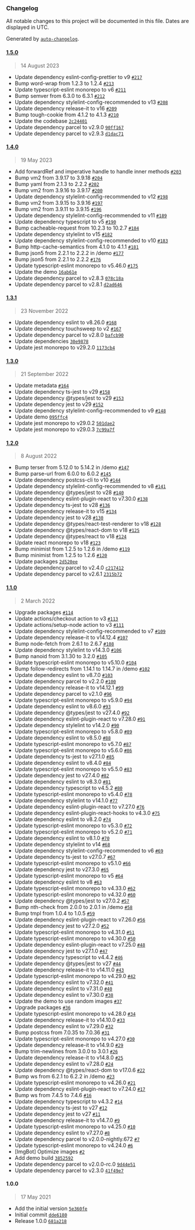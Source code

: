 ### Changelog

All notable changes to this project will be documented in this file. Dates are displayed in UTC.

Generated by [`auto-changelog`](https://github.com/CookPete/auto-changelog).

#### [1.5.0](https://github.com/scriptex/react-round-carousel/compare/1.4.0...1.5.0)

> 14 August 2023

- Update dependency eslint-config-prettier to v9 [`#217`](https://github.com/scriptex/react-round-carousel/pull/217)
- Bump word-wrap from 1.2.3 to 1.2.4 [`#213`](https://github.com/scriptex/react-round-carousel/pull/213)
- Update typescript-eslint monorepo to v6 [`#211`](https://github.com/scriptex/react-round-carousel/pull/211)
- Bump semver from 6.3.0 to 6.3.1 [`#212`](https://github.com/scriptex/react-round-carousel/pull/212)
- Update dependency stylelint-config-recommended to v13 [`#208`](https://github.com/scriptex/react-round-carousel/pull/208)
- Update dependency release-it to v16 [`#209`](https://github.com/scriptex/react-round-carousel/pull/209)
- Bump tough-cookie from 4.1.2 to 4.1.3 [`#210`](https://github.com/scriptex/react-round-carousel/pull/210)
- Update the codebase [`2c24401`](https://github.com/scriptex/react-round-carousel/commit/2c24401913922f429a8fc794db165ba5236ba524)
- Update dependency parcel to v2.9.0 [`90ff167`](https://github.com/scriptex/react-round-carousel/commit/90ff1674cc7ff1f364287b81b63ec535a578d7b6)
- Update dependency parcel to v2.9.3 [`d1dac71`](https://github.com/scriptex/react-round-carousel/commit/d1dac71aecc0020a1183990e1ab0b8f10aa95d59)

#### [1.4.0](https://github.com/scriptex/react-round-carousel/compare/1.3.1...1.4.0)

> 19 May 2023

- Аdd forwardRef and imperativе handle to handle inner methods [`#203`](https://github.com/scriptex/react-round-carousel/pull/203)
- Bump vm2 from 3.9.17 to 3.9.18 [`#204`](https://github.com/scriptex/react-round-carousel/pull/204)
- Bump yaml from 2.1.3 to 2.2.2 [`#202`](https://github.com/scriptex/react-round-carousel/pull/202)
- Bump vm2 from 3.9.16 to 3.9.17 [`#200`](https://github.com/scriptex/react-round-carousel/pull/200)
- Update dependency stylelint-config-recommended to v12 [`#198`](https://github.com/scriptex/react-round-carousel/pull/198)
- Bump vm2 from 3.9.15 to 3.9.16 [`#197`](https://github.com/scriptex/react-round-carousel/pull/197)
- Bump vm2 from 3.9.11 to 3.9.15 [`#196`](https://github.com/scriptex/react-round-carousel/pull/196)
- Update dependency stylelint-config-recommended to v11 [`#189`](https://github.com/scriptex/react-round-carousel/pull/189)
- Update dependency typescript to v5 [`#190`](https://github.com/scriptex/react-round-carousel/pull/190)
- Bump cacheable-request from 10.2.3 to 10.2.7 [`#184`](https://github.com/scriptex/react-round-carousel/pull/184)
- Update dependency stylelint to v15 [`#182`](https://github.com/scriptex/react-round-carousel/pull/182)
- Update dependency stylelint-config-recommended to v10 [`#183`](https://github.com/scriptex/react-round-carousel/pull/183)
- Bump http-cache-semantics from 4.1.0 to 4.1.1 [`#181`](https://github.com/scriptex/react-round-carousel/pull/181)
- Bump json5 from 2.2.1 to 2.2.2 in /demo [`#177`](https://github.com/scriptex/react-round-carousel/pull/177)
- Bump json5 from 2.2.1 to 2.2.2 [`#176`](https://github.com/scriptex/react-round-carousel/pull/176)
- Update typescript-eslint monorepo to v5.46.0 [`#175`](https://github.com/scriptex/react-round-carousel/pull/175)
- Update the demo [`16ab61e`](https://github.com/scriptex/react-round-carousel/commit/16ab61ede049ac74008b800524d67bd92048bdb8)
- Update dependency parcel to v2.8.3 [`078c18a`](https://github.com/scriptex/react-round-carousel/commit/078c18a2fbc5b94dd55a2b42423d1439e653b1fd)
- Update dependency parcel to v2.8.1 [`d2ad646`](https://github.com/scriptex/react-round-carousel/commit/d2ad64638c67dd04b02619a3d0de53db697a9783)

#### [1.3.1](https://github.com/scriptex/react-round-carousel/compare/1.3.0...1.3.1)

> 23 November 2022

- Update dependency eslint to v8.26.0 [`#168`](https://github.com/scriptex/react-round-carousel/pull/168)
- Update dependency touchsweep to v2 [`#167`](https://github.com/scriptex/react-round-carousel/pull/167)
- Update dependency parcel to v2.8.0 [`bafcb90`](https://github.com/scriptex/react-round-carousel/commit/bafcb90fa81281b8a808b357621584f423f073f6)
- Update dependencies [`30e9878`](https://github.com/scriptex/react-round-carousel/commit/30e98783f605e2958f19fb6e943923921235ffc2)
- Update jest monorepo to v29.2.0 [`1173cb4`](https://github.com/scriptex/react-round-carousel/commit/1173cb40f49e92633d9451144ae0c043a35d73ef)

#### [1.3.0](https://github.com/scriptex/react-round-carousel/compare/1.2.0...1.3.0)

> 21 September 2022

- Update metadata [`#164`](https://github.com/scriptex/react-round-carousel/pull/164)
- Update dependency ts-jest to v29 [`#158`](https://github.com/scriptex/react-round-carousel/pull/158)
- Update dependency @types/jest to v29 [`#153`](https://github.com/scriptex/react-round-carousel/pull/153)
- Update dependency jest to v29 [`#152`](https://github.com/scriptex/react-round-carousel/pull/152)
- Update dependency stylelint-config-recommended to v9 [`#148`](https://github.com/scriptex/react-round-carousel/pull/148)
- Update demo [`095ffc4`](https://github.com/scriptex/react-round-carousel/commit/095ffc456be56e06eb2e55b44e1c40df5259f524)
- Update jest monorepo to v29.0.2 [`501dae2`](https://github.com/scriptex/react-round-carousel/commit/501dae243dae06a907241f9ae5de550f5ea7732d)
- Update jest monorepo to v29.0.3 [`7c99a7f`](https://github.com/scriptex/react-round-carousel/commit/7c99a7ff9508ae31e76dc552cbc73bd3f8344c7a)

#### [1.2.0](https://github.com/scriptex/react-round-carousel/compare/1.1.0...1.2.0)

> 8 August 2022

- Bump terser from 5.12.0 to 5.14.2 in /demo [`#147`](https://github.com/scriptex/react-round-carousel/pull/147)
- Bump parse-url from 6.0.0 to 6.0.2 [`#145`](https://github.com/scriptex/react-round-carousel/pull/145)
- Update dependency postcss-cli to v10 [`#144`](https://github.com/scriptex/react-round-carousel/pull/144)
- Update dependency stylelint-config-recommended to v8 [`#141`](https://github.com/scriptex/react-round-carousel/pull/141)
- Update dependency @types/jest to v28 [`#140`](https://github.com/scriptex/react-round-carousel/pull/140)
- Update dependency eslint-plugin-react to v7.30.0 [`#138`](https://github.com/scriptex/react-round-carousel/pull/138)
- Update dependency ts-jest to v28 [`#136`](https://github.com/scriptex/react-round-carousel/pull/136)
- Update dependency release-it to v15 [`#134`](https://github.com/scriptex/react-round-carousel/pull/134)
- Update dependency jest to v28 [`#130`](https://github.com/scriptex/react-round-carousel/pull/130)
- Update dependency @types/react-test-renderer to v18 [`#128`](https://github.com/scriptex/react-round-carousel/pull/128)
- Update dependency @types/react-dom to v18 [`#125`](https://github.com/scriptex/react-round-carousel/pull/125)
- Update dependency @types/react to v18 [`#124`](https://github.com/scriptex/react-round-carousel/pull/124)
- Update react monorepo to v18 [`#123`](https://github.com/scriptex/react-round-carousel/pull/123)
- Bump minimist from 1.2.5 to 1.2.6 in /demo [`#119`](https://github.com/scriptex/react-round-carousel/pull/119)
- Bump minimist from 1.2.5 to 1.2.6 [`#120`](https://github.com/scriptex/react-round-carousel/pull/120)
- Update packages [`2d520ee`](https://github.com/scriptex/react-round-carousel/commit/2d520ee65a5f8101df6f88f9d08e9327dc86bbad)
- Update dependency parcel to v2.4.0 [`c217412`](https://github.com/scriptex/react-round-carousel/commit/c217412ac1a80c786176abf2e861d113dbf81d87)
- Update dependency parcel to v2.6.1 [`2315b72`](https://github.com/scriptex/react-round-carousel/commit/2315b726754c6e3ea39c781725cb383800c6bb8a)

#### [1.1.0](https://github.com/scriptex/react-round-carousel/compare/1.0.0...1.1.0)

> 2 March 2022

- Upgrade packages [`#114`](https://github.com/scriptex/react-round-carousel/pull/114)
- Update actions/checkout action to v3 [`#113`](https://github.com/scriptex/react-round-carousel/pull/113)
- Update actions/setup-node action to v3 [`#111`](https://github.com/scriptex/react-round-carousel/pull/111)
- Update dependency stylelint-config-recommended to v7 [`#109`](https://github.com/scriptex/react-round-carousel/pull/109)
- Update dependency release-it to v14.12.4 [`#107`](https://github.com/scriptex/react-round-carousel/pull/107)
- Bump node-fetch from 2.6.1 to 2.6.7 [`#108`](https://github.com/scriptex/react-round-carousel/pull/108)
- Update dependency stylelint to v14.3.0 [`#106`](https://github.com/scriptex/react-round-carousel/pull/106)
- Bump nanoid from 3.1.30 to 3.2.0 [`#105`](https://github.com/scriptex/react-round-carousel/pull/105)
- Update typescript-eslint monorepo to v5.10.0 [`#104`](https://github.com/scriptex/react-round-carousel/pull/104)
- Bump follow-redirects from 1.14.1 to 1.14.7 in /demo [`#102`](https://github.com/scriptex/react-round-carousel/pull/102)
- Update dependency eslint to v8.7.0 [`#103`](https://github.com/scriptex/react-round-carousel/pull/103)
- Update dependency parcel to v2.2.0 [`#100`](https://github.com/scriptex/react-round-carousel/pull/100)
- Update dependency release-it to v14.12.1 [`#99`](https://github.com/scriptex/react-round-carousel/pull/99)
- Update dependency parcel to v2.1.0 [`#96`](https://github.com/scriptex/react-round-carousel/pull/96)
- Update typescript-eslint monorepo to v5.9.0 [`#94`](https://github.com/scriptex/react-round-carousel/pull/94)
- Update dependency eslint to v8.6.0 [`#93`](https://github.com/scriptex/react-round-carousel/pull/93)
- Update dependency @types/jest to v27.4.0 [`#92`](https://github.com/scriptex/react-round-carousel/pull/92)
- Update dependency eslint-plugin-react to v7.28.0 [`#91`](https://github.com/scriptex/react-round-carousel/pull/91)
- Update dependency stylelint to v14.2.0 [`#90`](https://github.com/scriptex/react-round-carousel/pull/90)
- Update typescript-eslint monorepo to v5.8.0 [`#89`](https://github.com/scriptex/react-round-carousel/pull/89)
- Update dependency eslint to v8.5.0 [`#88`](https://github.com/scriptex/react-round-carousel/pull/88)
- Update typescript-eslint monorepo to v5.7.0 [`#87`](https://github.com/scriptex/react-round-carousel/pull/87)
- Update typescript-eslint monorepo to v5.6.0 [`#86`](https://github.com/scriptex/react-round-carousel/pull/86)
- Update dependency ts-jest to v27.1.0 [`#85`](https://github.com/scriptex/react-round-carousel/pull/85)
- Update dependency eslint to v8.4.0 [`#84`](https://github.com/scriptex/react-round-carousel/pull/84)
- Update typescript-eslint monorepo to v5.5.0 [`#83`](https://github.com/scriptex/react-round-carousel/pull/83)
- Update dependency jest to v27.4.0 [`#82`](https://github.com/scriptex/react-round-carousel/pull/82)
- Update dependency eslint to v8.3.0 [`#81`](https://github.com/scriptex/react-round-carousel/pull/81)
- Update dependency typescript to v4.5.2 [`#80`](https://github.com/scriptex/react-round-carousel/pull/80)
- Update typescript-eslint monorepo to v5.4.0 [`#78`](https://github.com/scriptex/react-round-carousel/pull/78)
- Update dependency stylelint to v14.1.0 [`#77`](https://github.com/scriptex/react-round-carousel/pull/77)
- Update dependency eslint-plugin-react to v7.27.0 [`#76`](https://github.com/scriptex/react-round-carousel/pull/76)
- Update dependency eslint-plugin-react-hooks to v4.3.0 [`#75`](https://github.com/scriptex/react-round-carousel/pull/75)
- Update dependency eslint to v8.2.0 [`#74`](https://github.com/scriptex/react-round-carousel/pull/74)
- Update typescript-eslint monorepo to v5.3.0 [`#72`](https://github.com/scriptex/react-round-carousel/pull/72)
- Update typescript-eslint monorepo to v5.2.0 [`#71`](https://github.com/scriptex/react-round-carousel/pull/71)
- Update dependency eslint to v8.1.0 [`#70`](https://github.com/scriptex/react-round-carousel/pull/70)
- Update dependency stylelint to v14 [`#68`](https://github.com/scriptex/react-round-carousel/pull/68)
- Update dependency stylelint-config-recommended to v6 [`#69`](https://github.com/scriptex/react-round-carousel/pull/69)
- Update dependency ts-jest to v27.0.7 [`#67`](https://github.com/scriptex/react-round-carousel/pull/67)
- Update typescript-eslint monorepo to v5.1.0 [`#66`](https://github.com/scriptex/react-round-carousel/pull/66)
- Update dependency jest to v27.3.0 [`#65`](https://github.com/scriptex/react-round-carousel/pull/65)
- Update typescript-eslint monorepo to v5 [`#64`](https://github.com/scriptex/react-round-carousel/pull/64)
- Update dependency eslint to v8 [`#63`](https://github.com/scriptex/react-round-carousel/pull/63)
- Update typescript-eslint monorepo to v4.33.0 [`#62`](https://github.com/scriptex/react-round-carousel/pull/62)
- Update typescript-eslint monorepo to v4.32.0 [`#60`](https://github.com/scriptex/react-round-carousel/pull/60)
- Update dependency @types/jest to v27.0.2 [`#57`](https://github.com/scriptex/react-round-carousel/pull/57)
- Bump nth-check from 2.0.0 to 2.0.1 in /demo [`#58`](https://github.com/scriptex/react-round-carousel/pull/58)
- Bump tmpl from 1.0.4 to 1.0.5 [`#59`](https://github.com/scriptex/react-round-carousel/pull/59)
- Update dependency eslint-plugin-react to v7.26.0 [`#56`](https://github.com/scriptex/react-round-carousel/pull/56)
- Update dependency jest to v27.2.0 [`#52`](https://github.com/scriptex/react-round-carousel/pull/52)
- Update typescript-eslint monorepo to v4.31.0 [`#51`](https://github.com/scriptex/react-round-carousel/pull/51)
- Update typescript-eslint monorepo to v4.30.0 [`#50`](https://github.com/scriptex/react-round-carousel/pull/50)
- Update dependency eslint-plugin-react to v7.25.0 [`#48`](https://github.com/scriptex/react-round-carousel/pull/48)
- Update dependency jest to v27.1.0 [`#47`](https://github.com/scriptex/react-round-carousel/pull/47)
- Update dependency typescript to v4.4.2 [`#46`](https://github.com/scriptex/react-round-carousel/pull/46)
- Update dependency @types/jest to v27 [`#44`](https://github.com/scriptex/react-round-carousel/pull/44)
- Update dependency release-it to v14.11.0 [`#43`](https://github.com/scriptex/react-round-carousel/pull/43)
- Update typescript-eslint monorepo to v4.29.0 [`#42`](https://github.com/scriptex/react-round-carousel/pull/42)
- Update dependency eslint to v7.32.0 [`#41`](https://github.com/scriptex/react-round-carousel/pull/41)
- Update dependency eslint to v7.31.0 [`#40`](https://github.com/scriptex/react-round-carousel/pull/40)
- Update dependency eslint to v7.30.0 [`#38`](https://github.com/scriptex/react-round-carousel/pull/38)
- Update the demo to use random images [`#37`](https://github.com/scriptex/react-round-carousel/pull/37)
- Upgrade packages [`#36`](https://github.com/scriptex/react-round-carousel/pull/36)
- Update typescript-eslint monorepo to v4.28.0 [`#34`](https://github.com/scriptex/react-round-carousel/pull/34)
- Update dependency release-it to v14.10.0 [`#33`](https://github.com/scriptex/react-round-carousel/pull/33)
- Update dependency eslint to v7.29.0 [`#32`](https://github.com/scriptex/react-round-carousel/pull/32)
- Bump postcss from 7.0.35 to 7.0.36 [`#31`](https://github.com/scriptex/react-round-carousel/pull/31)
- Update typescript-eslint monorepo to v4.27.0 [`#30`](https://github.com/scriptex/react-round-carousel/pull/30)
- Update dependency release-it to v14.9.0 [`#29`](https://github.com/scriptex/react-round-carousel/pull/29)
- Bump trim-newlines from 3.0.0 to 3.0.1 [`#26`](https://github.com/scriptex/react-round-carousel/pull/26)
- Update dependency release-it to v14.8.0 [`#25`](https://github.com/scriptex/react-round-carousel/pull/25)
- Update dependency eslint to v7.28.0 [`#24`](https://github.com/scriptex/react-round-carousel/pull/24)
- Update dependency @types/react-dom to v17.0.6 [`#22`](https://github.com/scriptex/react-round-carousel/pull/22)
- Bump ws from 6.2.1 to 6.2.2 in /demo [`#23`](https://github.com/scriptex/react-round-carousel/pull/23)
- Update typescript-eslint monorepo to v4.26.0 [`#21`](https://github.com/scriptex/react-round-carousel/pull/21)
- Update dependency eslint-plugin-react to v7.24.0 [`#17`](https://github.com/scriptex/react-round-carousel/pull/17)
- Bump ws from 7.4.5 to 7.4.6 [`#16`](https://github.com/scriptex/react-round-carousel/pull/16)
- Update dependency typescript to v4.3.2 [`#14`](https://github.com/scriptex/react-round-carousel/pull/14)
- Update dependency ts-jest to v27 [`#12`](https://github.com/scriptex/react-round-carousel/pull/12)
- Update dependency jest to v27 [`#11`](https://github.com/scriptex/react-round-carousel/pull/11)
- Update dependency release-it to v14.7.0 [`#9`](https://github.com/scriptex/react-round-carousel/pull/9)
- Update typescript-eslint monorepo to v4.25.0 [`#10`](https://github.com/scriptex/react-round-carousel/pull/10)
- Update dependency eslint to v7.27.0 [`#8`](https://github.com/scriptex/react-round-carousel/pull/8)
- Update dependency parcel to v2.0.0-nightly.672 [`#7`](https://github.com/scriptex/react-round-carousel/pull/7)
- Update typescript-eslint monorepo to v4.24.0 [`#6`](https://github.com/scriptex/react-round-carousel/pull/6)
- [ImgBot] Optimize images [`#2`](https://github.com/scriptex/react-round-carousel/pull/2)
- Add demo build [`3852592`](https://github.com/scriptex/react-round-carousel/commit/385259280fd6bebc5c6ffe79bbdf3494d0f8f128)
- Update dependency parcel to v2.0.0-rc.0 [`9d44e51`](https://github.com/scriptex/react-round-carousel/commit/9d44e51f3c3b222f3a5dc967ea3e8e67d1f8060d)
- Update dependency parcel to v2.3.0 [`41f49e7`](https://github.com/scriptex/react-round-carousel/commit/41f49e7ba6d82aad26bdadf886d03b0b88681fc8)

#### 1.0.0

> 17 May 2021

- Add the initial version [`5e360fe`](https://github.com/scriptex/react-round-carousel/commit/5e360fe0228b7c49f021177f1e390798f31e6266)
- Initial commit [`dde6180`](https://github.com/scriptex/react-round-carousel/commit/dde618053aab17a34ea4d56cebc2d8535a629794)
- Release 1.0.0 [`681a218`](https://github.com/scriptex/react-round-carousel/commit/681a21816ddb211dabee71bc25f2c6c00f6f22be)
